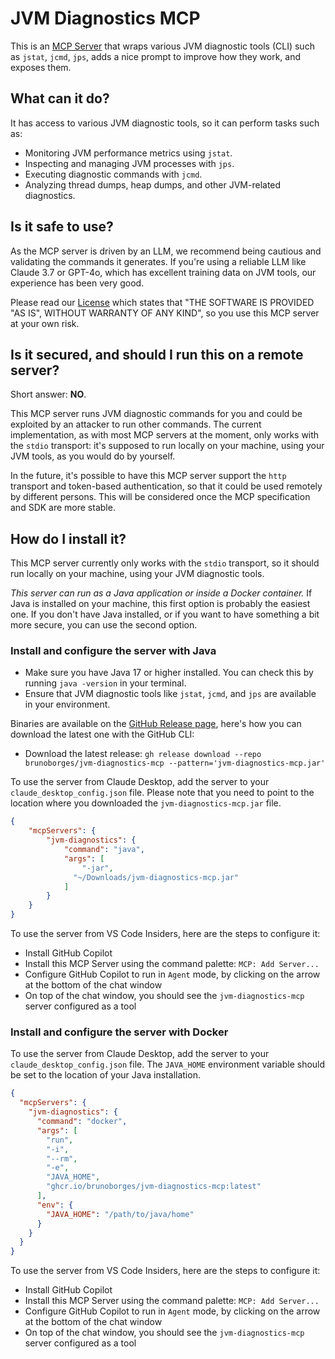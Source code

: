 # JVM Diagnostics MCP

This is an [MCP Server](https://modelcontextprotocol.io) that wraps various JVM diagnostic tools (CLI) such as `jstat`, `jcmd`, `jps`, adds a nice prompt to improve how they work, and exposes them.

## What can it do?

It has access to various JVM diagnostic tools, so it can perform tasks such as:

- Monitoring JVM performance metrics using `jstat`.
- Inspecting and managing JVM processes with `jps`.
- Executing diagnostic commands with `jcmd`.
- Analyzing thread dumps, heap dumps, and other JVM-related diagnostics.

## Is it safe to use?

As the MCP server is driven by an LLM, we recommend being cautious and validating the commands it generates. If you're using a reliable LLM like Claude 3.7 or GPT-4o, which has excellent training data on JVM tools, our experience has been very good.

Please read our [License](LICENSE) which states that "THE SOFTWARE IS PROVIDED \"AS IS\", WITHOUT WARRANTY OF ANY KIND", so you use this MCP server at your own risk.

## Is it secured, and should I run this on a remote server?

Short answer: **NO**.

This MCP server runs JVM diagnostic commands for you and could be exploited by an attacker to run other commands. The current implementation, as with most MCP servers at the moment, only works with the `stdio` transport: it's supposed to run locally on your machine, using your JVM tools, as you would do by yourself.

In the future, it's possible to have this MCP server support the `http` transport and token-based authentication, so that it could be used remotely by different persons. This will be considered once the MCP specification and SDK are more stable.

## How do I install it?

This MCP server currently only works with the `stdio` transport, so it should run locally on your machine, using your JVM diagnostic tools.

_This server can run as a Java application or inside a Docker container._ If Java is installed on your machine, this first option is probably the easiest one. If you don't have Java installed, or if you want to have something a bit more secure, you can use the second option.

### Install and configure the server with Java

- Make sure you have Java 17 or higher installed. You can check this by running `java -version` in your terminal.
- Ensure that JVM diagnostic tools like `jstat`, `jcmd`, and `jps` are available in your environment.

Binaries are available on the [GitHub Release page](https://github.com/brunoborges/jvm-diagnostics-mcp/releases), here's how you can download the latest one with the GitHub CLI:

- Download the latest release: `gh release download --repo brunoborges/jvm-diagnostics-mcp --pattern='jvm-diagnostics-mcp.jar'`

To use the server from Claude Desktop, add the server to your `claude_desktop_config.json` file. Please note that you need to point to the location where you downloaded the `jvm-diagnostics-mcp.jar` file.

```json
{
    "mcpServers": {
        "jvm-diagnostics": {
            "command": "java",
            "args": [
                "-jar",
              "~/Downloads/jvm-diagnostics-mcp.jar"
            ]
        }
    }
}
```

To use the server from VS Code Insiders, here are the steps to configure it:

- Install GitHub Copilot
- Install this MCP Server using the command palette: `MCP: Add Server...`
- Configure GitHub Copilot to run in `Agent` mode, by clicking on the arrow at the bottom of the chat window
- On top of the chat window, you should see the `jvm-diagnostics-mcp` server configured as a tool

### Install and configure the server with Docker

To use the server from Claude Desktop, add the server to your `claude_desktop_config.json` file. The `JAVA_HOME` environment variable should be set to the location of your Java installation.

```json
{
  "mcpServers": {
    "jvm-diagnostics": {
      "command": "docker",
      "args": [
        "run",
        "-i",
        "--rm",
        "-e",
        "JAVA_HOME",
        "ghcr.io/brunoborges/jvm-diagnostics-mcp:latest"
      ],
      "env": {
        "JAVA_HOME": "/path/to/java/home"
      }
    }
  }
}
```

To use the server from VS Code Insiders, here are the steps to configure it:

- Install GitHub Copilot
- Install this MCP Server using the command palette: `MCP: Add Server...`
- Configure GitHub Copilot to run in `Agent` mode, by clicking on the arrow at the bottom of the chat window
- On top of the chat window, you should see the `jvm-diagnostics-mcp` server configured as a tool


